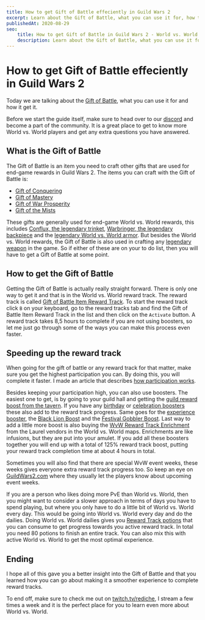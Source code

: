 ```yaml
---
title: How to get Gift of Battle effeciently in Guild Wars 2
excerpt: Learn about the Gift of Battle, what you can use it for, how to get it and ways to get it more efficiently.
publishedAt: 2020-08-29
seo:
    title: How to get Gift of Battle in Guild Wars 2 - World vs. World Basics - Guild Wars 2 Guide
    description: Learn about the Gift of Battle, what you can use it for, how to get it and ways to get it more efficiently.
---
```


# How to get Gift of Battle effeciently in Guild Wars 2

Today we are talking about the [Gift of Battle](https://wiki.guildwars2.com/wiki/Gift_of_Battle), what you can use it for and how it get it.

Before we start the guide itself, make sure to head over to our [discord](https://gw2.link/discord) and become a part of the community. It is a great place to get to know more World vs. World players and get any extra questions you have answered.

<youtube-player id="OZgy8N1DoOk"></youtube-player>

## What is the Gift of Battle

The Gift of Battle is an item you need to craft other gifts that are used for end-game rewards in Guild Wars 2. The items you can craft with the Gift of Battle is:

- [Gift of Conquering](https://wiki.guildwars2.com/wiki/Gift_of_Conquering)
- [Gift of Mastery](https://wiki.guildwars2.com/wiki/Gift_of_Mastery)
- [Gift of War Prosperity](https://wiki.guildwars2.com/wiki/Gift_of_War_Prosperity)
- [Gift of the Mists](https://wiki.guildwars2.com/wiki/Gift_of_the_Mists)

These gifts are generally used for end-game World vs. World rewards, this includes [Conflux, the legendary trinket](https://wiki.guildwars2.com/wiki/Conflux), [Warbringer, the legendary backpiece](https://wiki.guildwars2.com/wiki/Warbringer) and the [legendary World vs. World armor](https://wiki.guildwars2.com/wiki/Legendary_armor#WvW_Components). But besides the World vs. World rewards, the Gift of Battle is also used in crafting any [legendary weapon](https://wiki.guildwars2.com/wiki/Legendary_weapon) in the game. So if either of these are on your to do list, then you will have to get a Gift of Battle at some point.

## How to get the Gift of Battle

Getting the Gift of Battle is actually really straight forward. There is only one way to get it and that is in the World vs. World reward track. The reward track is called [Gift of Battle Item Reward Track](https://wiki.guildwars2.com/wiki/Gift_of_Battle_Item_Reward_Track). To start the reward track click `B` on your keyboard, go to the reward tracks tab and find the Gift of Battle Item Reward Track in the list and then click on the `Activate` button. A reward track takes 8,5 hours to complete if you are not using boosters, so let me just go through some of the ways you can make this process even faster.

## Speeding up the reward track

When going for the gift of battle or any reward track for that matter, make sure you get the highest participation you can. By doing this, you will complete it faster. I made an article that describes [how participation works](https://rediche.stream/articles/how-participation-works-in-wvw).

Besides keeping your participation high, you can also use boosters. The easiest one to get, is by going to your guild hall and getting the [guild reward boost from the tavern](https://wiki.guildwars2.com/wiki/Guild_WvW_Reward_Track_Boost). If you have any [birthday](https://wiki.guildwars2.com/wiki/Birthday_Booster) or [celebration boosters](https://wiki.guildwars2.com/wiki/Celebration_Booster) these also add to the reward track progress. Same goes for the [experience booster](https://wiki.guildwars2.com/wiki/Experience_Booster), the [Black Lion Boost](https://wiki.guildwars2.com/wiki/Black_Lion_Booster) and the [Festival Gobbler Boost](https://wiki.guildwars2.com/wiki/Festival_Gobbler_Boost). Last way to add a little more boost is also buying the [WvW Reward Track Enrichment](https://wiki.guildwars2.com/wiki/WvW_Reward_Track_Enrichment) from the Laurel vendors in the World vs. World maps. Enrichments are like infusions, but they are put into your amulet. If you add all these boosters together you will end up with a total of 125% reward track boost, putting your reward track completion time at about 4 hours in total.

Sometimes you will also find that there are special WvW event weeks, these weeks gives everyone extra reward track progress too. So keep an eye on [GuildWars2.com](http://guildwars2.com) where they usually let the players know about upcoming event weeks.

If you are a person who likes doing more PvE than World vs. World, then you might want to consider a slower approach in terms of days you have to spend playing, but where you only have to do a little bit of World vs. World every day. This would be going into World vs. World every day and do the dailies. Doing World vs. World dailies gives you [Reward Track potions](https://wiki.guildwars2.com/wiki/Potion_of_WvW_Rewards) that you can consume to get progress towards you active reward track. In total you need 80 potions to finish an entire track. You can also mix this with active World vs. World to get the most optimal experience.

## Ending

I hope all of this gave you a better insight into the Gift of Battle and that you learned how you can go about making it a smoother experience to complete reward tracks.

To end off, make sure to check me out on [twitch.tv/rediche](https://twitch.tv/rediche), I stream a few times a week and it is the perfect place for you to learn even more about World vs. World.
